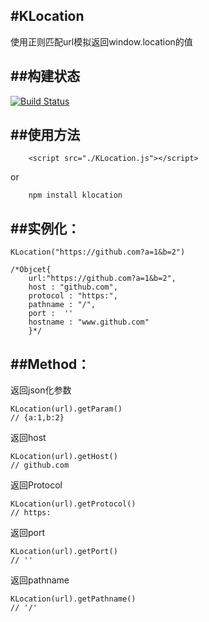 #KLocation
----------

使用正则匹配url模拟返回window.location的值


##构建状态
----------


[![Build Status](https://travis-ci.org/karzanOnline/url-location.svg?branch=master)](https://travis-ci.org/karzanOnline/url-location)



##使用方法
----------
```
    <script src="./KLocation.js"></script>
```
or
```
    npm install klocation
```

##实例化：
----------

    KLocation("https://github.com?a=1&b=2")
    
    /*Objcet{
        url:"https://github.com?a=1&b=2",
        host : "github.com",
        protocol : "https:",
        pathname : "/",
        port :  ''
        hostname : "www.github.com"
        }*/
        
##Method：
----------

返回json化参数
    
    KLocation(url).getParam() 
    // {a:1,b:2}
    
返回host

    KLocation(url).getHost() 
    // github.com

返回Protocol

    KLocation(url).getProtocol()
    // https:
    
返回port
    
    KLocation(url).getPort()
    // ''
    
返回pathname
    
    KLocation(url).getPathname()
    // '/'
    
    
